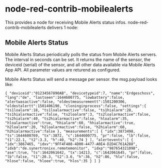 # node-red-contrib-mobilealerts 

This provides a node for receiving Mobile Alerts status infos. node-red-contrib-mobilealerts delivers 1 node:

## Mobile Alerts Status
Mobile Alerts Status periodically polls the status from Mobile Alerts servers. The interval in seconds can be set. It returns the name of the sensor, the deviceid (serial) of the sensor, and all other data available via Mobile Alerts App API. All parameter values are returend as configured.

Mobile Alerts Status will send a message per sensor. the msg.payload looks like:


`{
	"deviceid":"01234567890AB",
	"devicetypeid":7,
	"name":"Erdgeschoss",
	"lang":"de",
	"lastseen":1644600775,
	"lowbattery":false,
	"alertwasactive":false,
	"oldestmeasurementt":1501200306,
	"oldestalertt":1501406190,
	"cloninginprocess":false,
	"settings":{
		"ts1loalarm":18,
		"ts1loalarmactive":false,
		"ts1hialarm":28,
		"ts1hialarmactive":false,
		"ts2loalarm":3,
		"ts2loalarmactive":false,
		"ts2hialarm":40,
		"ts2hialarmactive":false,
		"hloalarm":35,
		"hloalarmactive":true,
		"hhialarm":60,
		"hhialarmactive":true,
		"h2loalarm":20,
		"h2loalarmactive":false,
		"h2hialarm":60,
		"h2hialarmactive":false
	},
	"measurements":[
		{
			"idx":3873498,
			"ts":1644600769,
			"tx":3872,
			"c":1644600775,
			"pr":false,
			"lb":false,
			"t1":22.1,
			"t2":3.3,
			"h":40,
			"h2":74
		}
	],
	"alertevents":[
		{
			"idx":3867465,
			"idxv":"9FF4F408-4D00-4477-A0E4-D2D4C761A288",
			"idxb":"de.synertronixx.remotemonitor",
			"idxp":"987654321098",
			"ase":true,
			"ts":1642061642,
			"tx":14213,
			"c":1642061645,
			"pr":false,
			"lb":false,
			"t1":20.3,
			"t2":3.6,
			"h":36,
			"h2":86,
			"hlo":false,
			"hlose":false,
			"hloee":true,
			"hlos":35
		}
	]
}`
